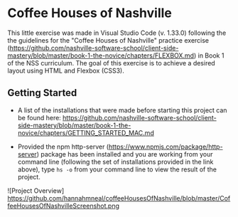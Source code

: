 # Coffee Houses of Nashville

This little exercise was made in Visual Studio Code (v. 1.33.0) following the the guidelines for the "Coffee Houses of Nashville" practice exercise (https://github.com/nashville-software-school/client-side-mastery/blob/master/book-1-the-novice/chapters/FLEXBOX.md) in Book 1 of the NSS curriculum. The goal of this exercise is to achieve a desired layout using HTML and Flexbox (CSS3).

## Getting Started

- A list of the installations that were made before starting this project can be found here: https://github.com/nashville-software-school/client-side-mastery/blob/master/book-1-the-novice/chapters/GETTING_STARTED_MAC.md

- Provided the npm http-server (https://www.npmjs.com/package/http-server) package has been installed and you are working from your command line (following the set of installations provided in the link above), type ```hs -o``` from your command line to view the result of the project.

![Project Overview] https://github.com/hannahmneal/coffeeHousesOfNashville/blob/master/CoffeeHousesOfNashvilleScreenshot.png

